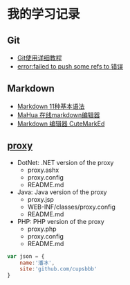 # 我的学习记录

Git 
---
* [Git使用详细教程](http://www.admin10000.com/document/5374.html)
* [error:failed to push some refs to 错误](md1.md)

Markdown
---
* [Markdown 11种基本语法](http://www.cnblogs.com/hnrainll/p/3514637.html)
* [MaHua 在线markdown编辑器](http://mahua.jser.me/)
* [Markdown 编辑器 CuteMarkEd](http://freecode.com/projects/cutemarked)

[proxy](md2.md)
---
* DotNet: .NET version of the proxy
	* proxy.ashx
	* proxy.config	
	* README.md
* Java: Java version of the proxy
	* proxy.jsp
	* WEB-INF/classes/proxy.config
	* README.md
* PHP: PHP version of the proxy
	* proxy.php
	* proxy.config
	* README.md

```javascript
var json = {
	name:'潘冰',
	site:'github.com/cupsbbb'
}
```